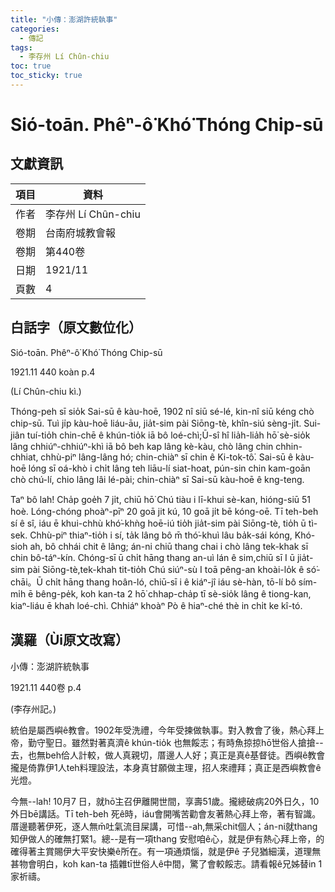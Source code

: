 ```yaml
---
title: "小傳：澎湖許統執事"
categories:
  - 傳記
tags:
  - 李存州 Lí Chûn-chiu
toc: true
toc_sticky: true
---
```


# Sió-toān. Phêⁿ-ô͘ Khó͘ Thóng Chip-sū

## 文獻資訊

| 項目 | 資料 |
|---|---|
| 作者 | 李存州 Lí Chûn-chiu |
| 卷期 | 台南府城教會報 |
| 卷期 | 第440卷 |
| 日期 | 1921/11 |
| 頁數 | 4 |

## 白話字（原文數位化）

Sió-toān. Phêⁿ-ô͘ Khó͘ Thóng Chip-sū

1921.11 440 koàn p.4

(Lí Chûn-chiu kì.)

Thóng-peh sī sio̍k Sai-sū ê kàu-hoē, 1902 nî siū sé-lé, kin-nî siū kéng chò chip-sū. Tuì ji̍p kàu-hoē liáu-āu, jia̍t-sim pài Siōng-tè, khîn-siú sèng-ji̍t. Sui-jiân tuí-tio̍h chin-chē ê khún-tio̍k iā bô loé-chì;Ū-sî hî lia̍h-lia̍h hō͘ sè-sio̍k lâng chhiúⁿ-chhiúⁿ-khì iā bô beh kap lâng kè-kàu, chò lâng chin chhin-chhiat, chhù-piⁿ lâng-lâng hó; chin-chiàⁿ sī chin ê Ki-tok-tô͘. Sai-sū ê kàu-hoē lóng sī oá-khò i chi̍t lâng teh liāu-lí siat-hoat, pún-sin chin kam-goān chò chú-lí, chio lâng lâi lé-pài; chin-chiàⁿ sī Sai-sū kàu-hoē ê kng-teng.

Taⁿ bô lah! Cha̍p goe̍h 7 ji̍t, chiū hō͘ Chú tiàu i lī-khui sè-kan, hióng-siū 51 hoè. Lóng-chóng phoàⁿ-pīⁿ 20 goā jit kú, 10 goā ji̍t bē kóng-oē. Tī teh-beh sí ê sî, iáu ē khui-chhù khó͘-khǹg hoē-iú tio̍h jia̍t-sim pài Siōng-tè, tio̍h ū tì-sek. Chhù-piⁿ thiaⁿ-tio̍h i sí, ta̍k lâng bô m̄ thó͘-khuì lâu ba̍k-sái kóng, Khó-sioh ah, bô chhái chit ê lâng; án-ni chiū thang chai i chò lâng tek-khak sī chin bô-táⁿ-kín. Chóng-sī ū chi̍t hāng thang an-uì lán ê sim,chiū sī I ū jia̍t-sim pài Siōng-tè,tek-khah tit-tio̍h Chú siúⁿ-sù I toā pêng-an khoài-lo̍k ê só͘-chāi。Ū chi̍t hāng thang hoân-ló, chiū-sī i ê kiáⁿ-jî iáu sè-hàn, tō-lí bô sím-mi̍h ē bêng-pe̍k, koh kan-ta 2 hō͘ chhap-cha̍p tī sè-sio̍k lâng ê tiong-kan, kiaⁿ-liáu ē khah loé-chì. Chhiáⁿ khoàⁿ Pò ê hiaⁿ-ché thè in chi̍t ke kî-tó.

## 漢羅（Ùi原文改寫）

小傳：澎湖許統執事

1921.11 440卷 p.4

(李存州記。)

統伯是屬西嶼ê教會。1902年受洗禮，今年受揀做執事。對入教會了後，熱心拜上帝，勤守聖日。雖然對著真濟ê khún-tio̍k 也無餒志；有時魚掠掠hō͘世俗人搶搶--去，也無beh佮人計較，做人真親切，厝邊人人好；真正是真ê基督徒。西嶼ê教會攏是倚靠伊1人teh料理設法，本身真甘願做主理，招人來禮拜；真正是西嶼教會ê光燈。

今無--lah! 10月7 日，就hō͘主召伊離開世間，享壽51歲。攏總破病20外日久，10外日bē講話。Tī teh-beh 死ê時，iáu會開嘴苦勸會友著熱心拜上帝，著有智識。厝邊聽著伊死，逐人無m̄吐氣流目屎講，可惜--ah,無采chit個人；án-ni就thang知伊做人的確無打緊1。總--是有一項thang 安慰咱ê心，就是伊有熱心拜上帝，的確得著主賞賜伊大平安快樂ê所在。有一項通煩惱，就是伊ê 子兒猶細漢，道理無甚物會明白，koh kan-ta 插雜tī世俗人ê中間，驚了會較餒志。請看報ê兄姊替in 1 家祈禱。
